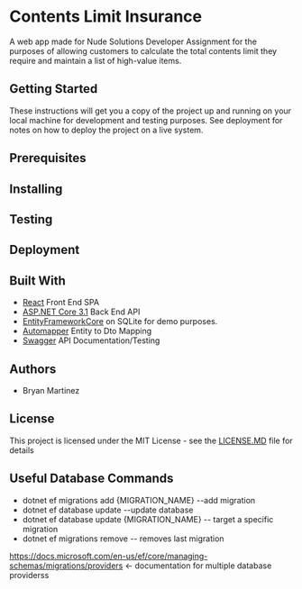 # Contents Limit Insurance
A web app made for Nude Solutions Developer Assignment for the purposes of allowing customers to calculate the total contents limit they require and maintain a list of high-value items.


## Getting Started
These instructions will get you a copy of the project up and running on your local machine for development and testing purposes. See deployment for notes on how to deploy the project on a live system.

## Prerequisites
## Installing
## Testing
## Deployment
## Built With
- [React](https://reactjs.org/) Front End SPA
- [ASP.NET Core 3.1](https://docs.microsoft.com/en-us/aspnet/core/?view=aspnetcore-3.1) Back End API
- [EntityFrameworkCore](https://docs.microsoft.com/en-us/ef/) on SQLite for demo purposes.
- [Automapper](https://github.com/AutoMapper/AutoMapper.Extensions.Microsoft.DependencyInjection) Entity to Dto Mapping
- [Swagger](https://github.com/domaindrivendev/Swashbuckle.AspNetCore) API Documentation/Testing

## Authors
- Bryan Martinez

## License
This project is licensed under the MIT License - see the [LICENSE.MD](https://github.com/BryanMartinez95/ContentsLimitInsurance/blob/master/LICENSE) file for details

## Useful Database Commands
- dotnet ef migrations add {MIGRATION_NAME} --add migration
- dotnet ef database update  --update database
- dotnet ef database update {MIGRATION_NAME} -- target a specific migration
- dotnet ef migrations remove -- removes last migration

https://docs.microsoft.com/en-us/ef/core/managing-schemas/migrations/providers <- documentation for multiple database providerss
